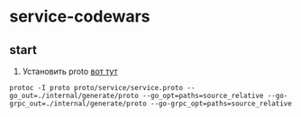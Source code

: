 # service-codewars

## start
1. Установить proto [вот тут](https://grpc.io/docs/languages/go/quickstart/)

```shell
protoc -I proto proto/service/service.proto --go_out=./internal/generate/proto --go_opt=paths=source_relative --go-grpc_out=./internal/generate/proto --go-grpc_opt=paths=source_relative
```